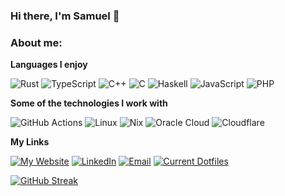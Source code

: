 ### Hi there, I'm Samuel 👋

### About me:

**Languages I enjoy**

![Rust](https://img.shields.io/badge/-Rust-000000?style=flat&logo=Rust&logoColor=CE412B)
![TypeScript](https://img.shields.io/badge/-TypeScript-000000?style=flat&logo=typescript&logoColor=007ACC)
![C++](https://img.shields.io/badge/-C++-000000?style=flat&logo=C%2B%2B&logoColor=00599C)
![C](https://img.shields.io/badge/-C-000000?style=flat&logo=C)
![Haskell](https://img.shields.io/badge/-Haskell-000000?style=flat&logo=Haskell&logoColor=5D4F85)
![JavaScript](https://img.shields.io/badge/-JavaScript-000000?style=flat&logo=javascript)
![PHP](https://img.shields.io/badge/-PHP-000000?style=flat&logo=PHP)

**Some of the technologies I work with**

![GitHub Actions](https://img.shields.io/badge/-GitHub-000000?style=flat&logo=github&logoColor=FFFFFF)
![Linux](https://img.shields.io/badge/-Linux-000000?style=flat&logo=linux&logoColor=FCC624)
![Nix](https://img.shields.io/badge/-Nix-000000?style=flat&logo=nixos)
![Oracle Cloud](https://img.shields.io/badge/-Oracle&nbsp;Cloud-000000?style=flat&logo=Oracle&logoColor=F80000)
![Cloudflare](https://img.shields.io/badge/-Cloudflare&nbsp;Pages-000000?style=flat&logo=Cloudflare&logoColor=F38020)

**My Links**

[![My Website](https://img.shields.io/badge/-🌐&nbsp;&nbsp;My&nbsp;Website-000000?style=flat)](https://sjcobb.pages.dev)
[![LinkedIn](https://img.shields.io/badge/-LinkedIn-000000?style=flat&logo=linkedin)](https://www.linkedin.com/in/samuel-cobb-752780271/)
[![Email](https://img.shields.io/badge/-Email-000000?style=flat&logo=Gmail&logoColor=EA4335)](mailto:sjcobb2003@gmail.com)
[![Current Dotfiles](https://img.shields.io/badge/-Dotfiles-000000?style=flat&logo=Slashdot&logoColor=026664)](https://github.com/sjcobb2022/nixos-config)

[![GitHub Streak](https://streak-stats.demolab.com?user=sjcobb2022&theme=dark&hide_border=true&card_width=500)](https://git.io/streak-stats)
